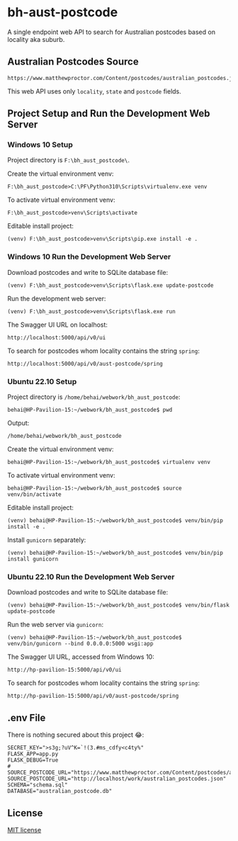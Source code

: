 # bh-aust-postcode

A single endpoint web API to search for Australian postcodes based on locality aka suburb.

## Australian Postcodes Source

```
https://www.matthewproctor.com/Content/postcodes/australian_postcodes.json
```

This web API uses only ``locality``, ``state`` and ``postcode`` fields.

## Project Setup and Run the Development Web Server

### Windows 10 Setup

Project directory is ``F:\bh_aust_postcode\``.

Create the virtual environment venv:

```
F:\bh_aust_postcode>C:\PF\Python310\Scripts\virtualenv.exe venv
```

To activate virtual environment venv:

```
F:\bh_aust_postcode>venv\Scripts\activate
```

Editable install project:

```
(venv) F:\bh_aust_postcode>venv\Scripts\pip.exe install -e .
```

### Windows 10 Run the Development Web Server

Download postcodes and write to SQLite database file:

```
(venv) F:\bh_aust_postcode>venv\Scripts\flask.exe update-postcode
```

Run the development web server:

```
(venv) F:\bh_aust_postcode>venv\Scripts\flask.exe run
```

The Swagger UI URL on localhost:

```
http://localhost:5000/api/v0/ui
```

To search for postcodes whom locality contains the string ``spring``:

```
http://localhost:5000/api/v0/aust-postcode/spring
```

### Ubuntu 22.10 Setup

Project directory is ``/home/behai/webwork/bh_aust_postcode``:

```
behai@HP-Pavilion-15:~/webwork/bh_aust_postcode$ pwd
```

Output:

```
/home/behai/webwork/bh_aust_postcode
```

Create the virtual environment venv:

```
behai@HP-Pavilion-15:~/webwork/bh_aust_postcode$ virtualenv venv
```

To activate virtual environment venv:

```
behai@HP-Pavilion-15:~/webwork/bh_aust_postcode$ source venv/bin/activate
```

Editable install project:

```
(venv) behai@HP-Pavilion-15:~/webwork/bh_aust_postcode$ venv/bin/pip install -e .
```

Install ``gunicorn`` separately:

```
(venv) behai@HP-Pavilion-15:~/webwork/bh_aust_postcode$ venv/bin/pip install gunicorn
```

### Ubuntu 22.10 Run the Development Web Server

Download postcodes and write to SQLite database file:

```
(venv) behai@HP-Pavilion-15:~/webwork/bh_aust_postcode$ venv/bin/flask update-postcode
```

Run the web server via ``gunicorn``:

```
(venv) behai@HP-Pavilion-15:~/webwork/bh_aust_postcode$ venv/bin/gunicorn --bind 0.0.0.0:5000 wsgi:app
```

The Swagger UI URL, accessed from Windows 10:

```
http://hp-pavilion-15:5000/api/v0/ui
```

To search for postcodes whom locality contains the string ``spring``:

```
http://hp-pavilion-15:5000/api/v0/aust-postcode/spring
```

## .env File

There is nothing secured about this project 😂:

```
SECRET_KEY=">s3g;?uV^K=`!(3.#ms_cdfy<c4ty%"
FLASK_APP=app.py
FLASK_DEBUG=True
# SOURCE_POSTCODE_URL="https://www.matthewproctor.com/Content/postcodes/australian_postcodes.json"
SOURCE_POSTCODE_URL="http://localhost/work/australian_postcodes.json"
SCHEMA="schema.sql"
DATABASE="australian_postcode.db"
```

## License

[ MIT license ](https://github.com/behai-nguyen/bh-aust-postcode/blob/main/LICENSE)

